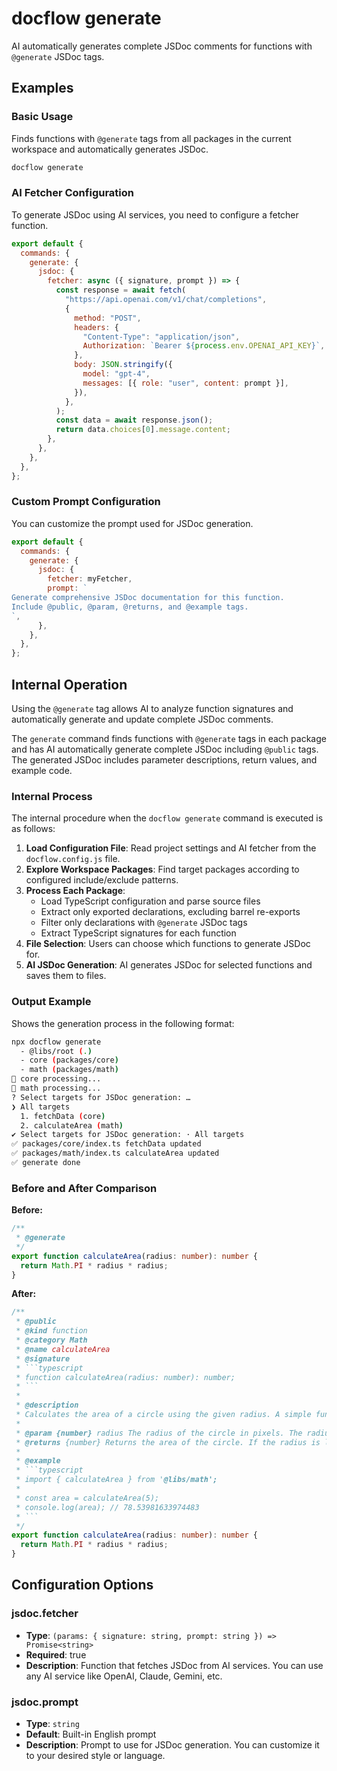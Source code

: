 # docflow generate

AI automatically generates complete JSDoc comments for functions with `@generate` JSDoc tags.

## Examples

### Basic Usage

Finds functions with `@generate` tags from all packages in the current workspace and automatically generates JSDoc.

```bash
docflow generate
```

### AI Fetcher Configuration

To generate JSDoc using AI services, you need to configure a fetcher function.

```javascript
export default {
  commands: {
    generate: {
      jsdoc: {
        fetcher: async ({ signature, prompt }) => {
          const response = await fetch(
            "https://api.openai.com/v1/chat/completions",
            {
              method: "POST",
              headers: {
                "Content-Type": "application/json",
                Authorization: `Bearer ${process.env.OPENAI_API_KEY}`,
              },
              body: JSON.stringify({
                model: "gpt-4",
                messages: [{ role: "user", content: prompt }],
              }),
            },
          );
          const data = await response.json();
          return data.choices[0].message.content;
        },
      },
    },
  },
};
```

### Custom Prompt Configuration

You can customize the prompt used for JSDoc generation.

```javascript
export default {
  commands: {
    generate: {
      jsdoc: {
        fetcher: myFetcher,
        prompt: `
Generate comprehensive JSDoc documentation for this function.
Include @public, @param, @returns, and @example tags.
`,
      },
    },
  },
};
```

## Internal Operation

Using the `@generate` tag allows AI to analyze function signatures and automatically generate and update complete JSDoc comments.

The `generate` command finds functions with `@generate` tags in each package and has AI automatically generate complete JSDoc including `@public` tags. The generated JSDoc includes parameter descriptions, return values, and example code.

### Internal Process

The internal procedure when the `docflow generate` command is executed is as follows:

1. **Load Configuration File**: Read project settings and AI fetcher from the `docflow.config.js` file.
2. **Explore Workspace Packages**: Find target packages according to configured include/exclude patterns.
3. **Process Each Package**:
   - Load TypeScript configuration and parse source files
   - Extract only exported declarations, excluding barrel re-exports
   - Filter only declarations with `@generate` JSDoc tags
   - Extract TypeScript signatures for each function
4. **File Selection**: Users can choose which functions to generate JSDoc for.
5. **AI JSDoc Generation**: AI generates JSDoc for selected functions and saves them to files.

### Output Example

Shows the generation process in the following format:

```bash
npx docflow generate
  - @libs/root (.)
  - core (packages/core)
  - math (packages/math)
📝 core processing...
📝 math processing...
? Select targets for JSDoc generation: …
❯ All targets
  1. fetchData (core)
  2. calculateArea (math)
✔ Select targets for JSDoc generation: · All targets
✅ packages/core/index.ts fetchData updated
✅ packages/math/index.ts calculateArea updated
✅ generate done
```

### Before and After Comparison

**Before:**

```typescript
/**
 * @generate
 */
export function calculateArea(radius: number): number {
  return Math.PI * radius * radius;
}
```

**After:**

````typescript
/**
 * @public
 * @kind function
 * @category Math
 * @name calculateArea
 * @signature
 * ```typescript
 * function calculateArea(radius: number): number;
 * ```
 *
 * @description
 * Calculates the area of a circle using the given radius. A simple function that returns the area of a circle when you input the radius.
 *
 * @param {number} radius The radius of the circle in pixels. The radius must be positive.
 * @returns {number} Returns the area of the circle. If the radius is less than or equal to 0, returns 0.
 *
 * @example
 * ```typescript
 * import { calculateArea } from '@libs/math';
 *
 * const area = calculateArea(5);
 * console.log(area); // 78.53981633974483
 * ```
 */
export function calculateArea(radius: number): number {
  return Math.PI * radius * radius;
}
````

## Configuration Options

### jsdoc.fetcher

- **Type**: `(params: { signature: string, prompt: string }) => Promise<string>`
- **Required**: true
- **Description**: Function that fetches JSDoc from AI services. You can use any AI service like OpenAI, Claude, Gemini, etc.

### jsdoc.prompt

- **Type**: `string`
- **Default**: Built-in English prompt
- **Description**: Prompt to use for JSDoc generation. You can customize it to your desired style or language.